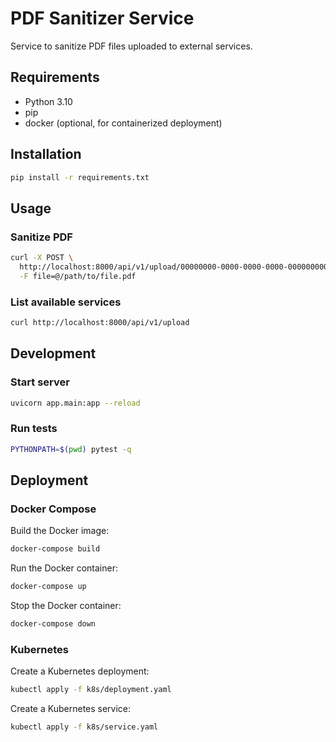 # PDF Sanitizer Service

Service to sanitize PDF files uploaded to external services.

## Requirements

- Python 3.10
- pip
- docker (optional, for containerized deployment)

## Installation

```bash
pip install -r requirements.txt
```

## Usage

### Sanitize PDF

```bash
curl -X POST \
  http://localhost:8000/api/v1/upload/00000000-0000-0000-0000-000000000000 \
  -F file=@/path/to/file.pdf
```

### List available services

```bash
curl http://localhost:8000/api/v1/upload
```

## Development

### Start server

```bash
uvicorn app.main:app --reload
```

### Run tests

```bash
PYTHONPATH=$(pwd) pytest -q
```

## Deployment

### Docker Compose

Build the Docker image:

```bash
docker-compose build
```

Run the Docker container:

```bash
docker-compose up
```

Stop the Docker container:

```bash
docker-compose down
```

### Kubernetes

Create a Kubernetes deployment:

```bash
kubectl apply -f k8s/deployment.yaml
```

Create a Kubernetes service:

```bash
kubectl apply -f k8s/service.yaml
```
